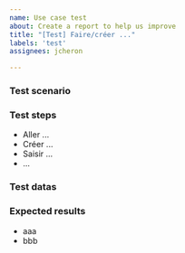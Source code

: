 ```yaml
---
name: Use case test
about: Create a report to help us improve
title: "[Test] Faire/créer ..."
labels: 'test'
assignees: jcheron

---
```


### Test scenario

### Test steps
- Aller ...
- Créer ...
- Saisir ...
- ...

### Test datas

### Expected results
 - aaa
 - bbb